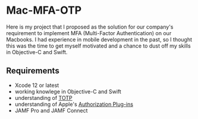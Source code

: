 # Mac-MFA-OTP
Here is my project that I proposed as the solution for our company's requirement to implement MFA (Multi-Factor Authentication) on our Macbooks. I had experience in mobile development in the past, so I thought this was the time to get myself motivated and a chance to dust off my skills in Objective-C and Swift.

## Requirements
- Xcode 12 or latest
- working knowlege in Objective-C and Swift
- understanding of [TOTP](https://datatracker.ietf.org/doc/html/rfc6238)
-  understanding of Apple's [Authorization Plug-ins](https://developer.apple.com/documentation/security/authorization_plug-ins)
- JAMF Pro and JAMF Connect
